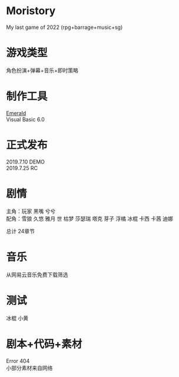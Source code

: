 # Moristory
My last game of 2022 (rpg+barrage+music+sg)  
  
# 游戏类型  
角色扮演+弹幕+音乐+即时策略  
  
# 制作工具  
[Emerald](https://github.com/buger404/Emerald)  
Visual Basic 6.0  
  
# 正式发布
2019.7.10 DEMO  
2019.7.25 RC  
  
# 剧情
主角：玩家 黑嘴 兮兮  
配角：雪狼 久悠 雅月 世 枯梦 莎瑟瑞 塔克 芽子 浮橘 冰棍 卡西 卡茜 迪娜  
  
总计 24章节  
  
# 音乐
从网易云音乐免费下载筛选  
  
# 测试
冰棍 小黄  
  
# 剧本+代码+素材
Error 404  
小部分素材来自网络  
